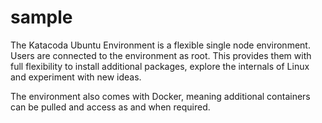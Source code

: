 # sample

The Katacoda Ubuntu Environment is a flexible single node environment. Users are connected to the environment as root. This provides them with full flexibility to install additional packages, explore the internals of Linux and experiment with new ideas.

The environment also comes with Docker, meaning additional containers can be pulled and access as and when required.
